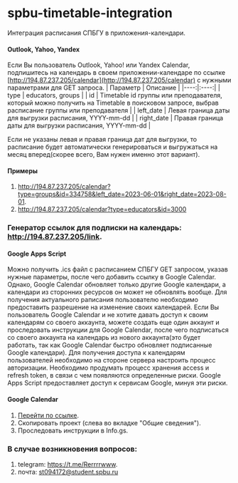 # spbu-timetable-integration
Интеграция расписания СПБГУ в приложения-календари.

#### Outlook, Yahoo, Yandex
Если Вы пользователь Outlook, Yahoo! или Yandex Calendar, подпишитесь на календарь в своем приложении-календаре по ссылке [http://194.87.237.205/calendar](http://194.87.237.205/calendar) с нужными параметрами для GET запроса.
| Параметр | Описание |
|----:|:----:|
| type | educators, groups |
| id | Timetable id группы или преподавателя, который можно получить на Timetable в поисковом запросе, выбрав расписание группы или преподавателя |
| left_date | Левая граница даты для выгрузки расписания, YYYY-mm-dd |
| right_date | Правая граница даты для выгрузки расписания, YYYY-mm-dd |

Если не указаны левая и правая граница дат для выгрузки, то расписание будет автоматически генерироваться и выгружаться на месяц вперед(скорее всего, Вам нужен именно этот вариант).

#### Примеры
1. http://194.87.237.205/calendar?type=groups&id=334758&left_date=2023-06-01&right_date=2023-08-01.
2. http://194.87.237.205/calendar?type=educators&id=3000

### Генератор ссылок для подписки на календарь: http://194.87.237.205/link.

#### Google Apps Script
Можно получить .ics файл с расписанием СПБГУ GET запросом, указав нужные параметры, после чего добавить ссылку в Google Calendar. Однако, Google Calendar обновляет только другие Google календари, а календари из сторонних ресурсов он может не обновлять вообще. Для получения актуального раписания пользователю необходимо предоставить разрешение на изменение своих календарей. Если Вы пользователь Google Calendar и не хотите давать доступ к своим календарям со своего аккаунта, можете создать еще один аккаунт и проследовать инструкции для Google Calendar, после чего подписаться со своего аккаунта на календарь из нового аккаунта(это будет работать, так как Google Calendar быстро обновляет подписанные Google календари).
Для получения доступа к календарям пользователей необходимо на стороне сервера настроить процесс авторизации. Необходимо продумать процесс хранения access и refresh token, в связи с чем появляются определенные риски. Google Apps Script предоставляет доступ к сервисам Google, минуя эти риски.

#### Google Calendar
1. [Перейти по ссылке](https://script.google.com/d/1Vos3LjIA47jzbv6A6SKkvc-N-Us-_iWMWJvrRUEBI7wfXhjC-J7Wt5sS/edit?usp=sharing).
2. Скопировать проект (слева во вкладке "Общие сведения").
3. Проследовать инструкции в Info.gs.

### В случае возникновения вопросов:
1. telegram: https://t.me/Rerrrrwww.
2. почта: st094172@student.spbu.ru
